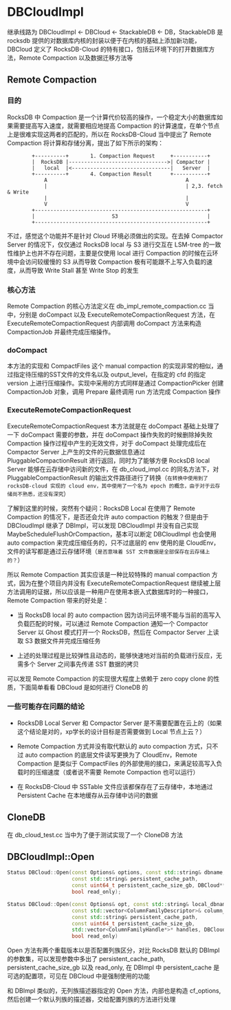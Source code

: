 # DBCloudImpl

继承线路为 DBCloudImpl <- DBCloud <- StackableDB <- DB，StackableDB 是 rocksdb 提供的对数据库内核的封装以便于在内核的基础上添加新功能，DBCloud 定义了 RocksDB-Cloud 的特有接口，包括云环境下的打开数据库方法，Remote Compaction 以及数据迁移方法等

## Remote Compaction

### 目的

RocksDB 中 Compaction 是一个计算代价较高的操作，一个稳定大小的数据库如果需要提高写入速度，就需要相应地提高 Compaction 的计算速度，在单个节点上是很难实现这两者的匹配的，所以在 RocksDB-Cloud 当中提出了 Remote Compaction 将计算和存储分离，提出了如下所示的架构：

``` plain
        +----------+       1. Compaction Request     +-----------+
        |  RocksDB |-------------------------------->| Compactor |
        |   local  |<--------------------------------|   Server  |
        +----------+       4. Compaction Result      +-----------+
            A                                             A
            |                                             | 2,3. fetch & Write
            |                                             |
            V                                             V
        +--------------------------------------------------------+
        |                         S3                             |
        +--------------------------------------------------------+
```

不过，感觉这个功能并不是针对 Cloud 环境必须做出的实现。在去掉 Compactor Server 的情况下，仅仅通过 RocksDB local 与 S3 进行交互在 LSM-tree 的一致性维护上也并不存在问题，主要是仅使用 local 进行 Compaction 的时候在云环境中会访问较缓慢的 S3 从而导致 Compaction 极有可能跟不上写入负载的速度，从而导致 Write Stall 甚至 Write Stop 的发生

### 核心方法

Remote Compaction 的核心方法定义在 db_impl_remote_compaction.cc 当中，分别是 doCompact 以及 ExecuteRemoteCompactionRequest 方法，在 ExecuteRemoteCompactionRequest 内部调用 doCompact 方法来构造 CompactionJob 并最终完成压缩操作。

### doCompact

本方法的实现和 CompactFiles 这个 manual compaction 的实现非常的相似，通过指定待压缩的SST文件的文件名以及 output_level，在指定的 cfd 的指定 version 上进行压缩操作。实现中采用的方式同样是通过 CompactionPicker 创建 CompactionJob 对象，调用 Prepare 最终调用 run 方法完成 Compaction 操作

### ExecuteRemoteCompactionRequest

ExecuteRemoteCompactionRequest 本方法就是在 doCompact 基础上处理了一下 doCompact 需要的参数，并在 doCompact 操作失败的时候删除掉失败 Compaction 操作过程中产生的无效文件，对于 doCompact 处理完成后在 Compactor Server 上产生的文件的元数据信息通过 PluggableCompactionResult 进行返回，同时为了能够方便 RocksDB local Server 能够在云存储中访问新的文件，在 db_cloud_impl.cc 的同名方法下，对 PluggableCompactionResult 的输出文件路径进行了转换（`在转换中使用到了 rocksDB-cloud 实现的 cloud env，其中使用了一个名为 epoch 的概念，由于对于云存储尚不熟悉，还没有深究`）

了解到这里的时候，突然有个疑问：RocksDB Local 在使用了 Remote Compaction 的情况下，是否还会允许 auto compaction 的触发？但是由于 DBCloudImpl 继承了 DBImpl，可以发现 DBCloudImpl 并没有自己实现 MaybeScheduleFlushOrCompaction，基本可以断定 DBCloudImpl 也会使用 auto compaction 来完成压缩任务的，只不过底层的 env 使用的是 CloudEnv，文件的读写都是通过云存储环境（`是否意味着 SST 文件数据是全部保存在云存储上的？`）

所以 Remote Compaction 其实应该是一种比较特殊的 manual compaction 方式，因为在整个项目内并没有 ExecuteRemoteCompactionRequest 继续被上层方法调用的证据，所以应该是一种用户在使用本嵌入式数据库时的一种接口，Remote Compaction 带来的好处是：

- 当 RocksDB local 的 auto compaction 因为访问云环境不能与当前的高写入负载匹配的时候，可以通过 Remote Compaction 通知一个 Compactor Server 以 Ghost 模式打开一个 RocksDB，然后在 Compactor Server 上读取 S3 数据文件并完成压缩任务

- 上述的处理过程是比较弹性且动态的，能够快速地对当前的负载进行反应，无需多个 Server 之间事先传递 SST 数据的拷贝

可以发现 Remote Compaction 的实现很大程度上依赖于 zero copy clone 的性质，下面简单看看 DBCloud 是如何进行 CloneDB 的

### 一些可能存在问题的结论

- RocksDB Local Server 和 Compactor Server 是不需要配置在云上的（如果这个结论是对的，xp学长的设计目标是否需要做到 Local 节点上云？）

- Remote Compaction 方式并没有取代默认的 auto compaction 方式，只不过 auto compaction 的底层文件读写更换为了 CloudEnv，Remote Compaction 是类似于 CompactFiles 的外部使用的接口，来满足较高写入负载时的压缩速度（或者说不需要 Remote Compaction 也可以运行）

- 在 RocksDB-Cloud 中 SSTable 文件应该都保存在了云存储中，本地通过 Persistent Cache 在本地缓存从云存储中访问的数据

## CloneDB

在 db_cloud_test.cc 当中为了便于测试实现了一个 CloneDB 方法

## DBCloudImpl::Open

``` C++
Status DBCloud::Open(const Options& options, const std::string& dbname,
                     const std::string& persistent_cache_path,
                     const uint64_t persistent_cache_size_gb, DBCloud** dbptr,
                     bool read_only);

Status DBCloud::Open(const Options& opt, const std::string& local_dbname,
                     const std::vector<ColumnFamilyDescriptor>& column_families,
                     const std::string& persistent_cache_path,
                     const uint64_t persistent_cache_size_gb,
                     std::vector<ColumnFamilyHandle*>* handles, DBCloud** dbptr,
                     bool read_only)
```

Open 方法有两个重载版本以是否配置列族区分，对比 RocksDB 默认的 DBImpl 的参数集，可以发现参数中多出了 persistent_cache_path, persistent_cache_size_gb 以及 read_only, 在 DBImpl 中 persistent_cache 是可选的配置项，可见在 DBCloud 中是强制使用的功能

和 DBImpl 类似的，无列族描述器指定的 Open 方法，内部也是构造 cf_options, 然后创建一个默认列族的描述器，交给配置列族的方法进行处理